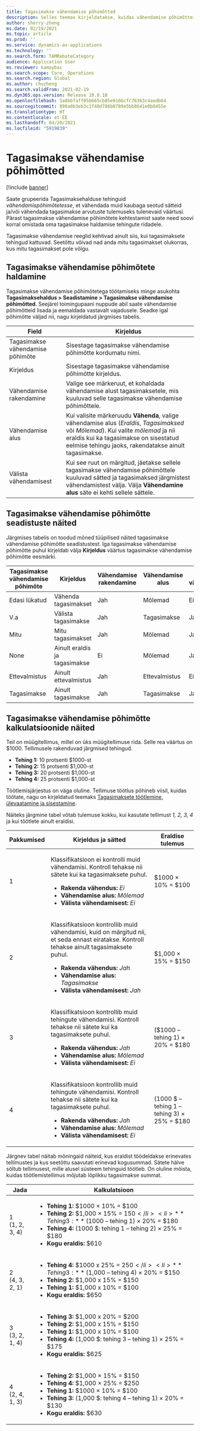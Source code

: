 ```yaml
---
title: Tagasimakse vähendamise põhimõtted
description: Selles teemas kirjeldatakse, kuidas vähendamise põhimõtteid seadistada. Vähendamise põhimõtted kontrollivad käitumist, kui samale kaubale või kandele rakenduvad mitu tagasimakset.
author: sherry-zheng
ms.date: 02/19/2021
ms.topic: article
ms.prod: ''
ms.service: dynamics-ax-applications
ms.technology: ''
ms.search.form: TAMRebateCategory
audience: Application User
ms.reviewer: kamaybac
ms.search.scope: Core, Operations
ms.search.region: Global
ms.author: chuzheng
ms.search.validFrom: 2021-02-19
ms.dyn365.ops.version: Release 10.0.18
ms.openlocfilehash: 5a8bbfaff05b665cb85e9166cfc76363c4aedb64
ms.sourcegitcommit: 890a0b3eb3c1f48d786b0789e5bb8641e0b8455e
ms.translationtype: HT
ms.contentlocale: et-EE
ms.lasthandoff: 04/20/2021
ms.locfileid: "5919839"
---
```

# <a name="rebate-reduction-principles"></a>Tagasimakse vähendamise põhimõtted

[!include [banner](../includes/banner.md)]

Saate grupeerida Tagasimaksehalduse tehinguid *vähendamispõhimõtetesse*, et vähendada muid kaubaga seotud sätteid ja/või vähendada tagasimakse arvutuste tulemuseks tulenevaid väärtusi. Pärast tagasimakse vähendamise põhimõtete kehtestamist saate need soovi korral omistada oma tagasimakse haldamise tehingute ridadele.

Tagasimakse vähendamise reeglid kehtivad ainult siis, kui tagasimaksete tehingud kattuvad. Seetõttu võivad nad anda mitu tagasimakset olukorras, kus mitu tagasimakset pole võlgu.

## <a name="manage-rebate-reduction-principles"></a>Tagasimakse vähendamise põhimõtete haldamine

Tagasimakse vähendamise põhimõtetega töötamiseks minge asukohta **Tagasimaksehaldus \> Seadistamine \> Tagasimakse vähendamise põhimõtted**. Seejärel toimingupaani nuppude abil saate vähendamise põhimõtteid lisada ja eemaldada vastavalt vajadusele. Seadke igal põhimõtte väljad nii, nagu kirjeldatud järgmises tabelis.

| Field | Kirjeldus |
|---|---|
| Tagasimakse vähendamise põhimõte | Sisestage tagasimakse vähendamise põhimõtte kordumatu nimi. |
| Kirjeldus | Sisestage tagasimakse vähendamise põhimõtte kirjeldus. |
| Vähendamise rakendamine | Valige see märkeruut, et kohaldada vähendamise alust tagasimaksetele, mis kuuluvad selle tagasimakse vähendamise põhimõttele. |
| Vähendamise alus | Kui valisite märkeruudu **Vähenda**, valige vähendamise alus (*Eraldis*, *Tagasimaksed* või *Mõlemad*). Kui valite *mõlemad* ja nii eraldis kui ka tagasimakse on sisestatud eelmise tehingu jaoks, rakendatakse ainult tagasimakse. |
| Välista vähendamisest | Kui see ruut on märgitud, jäetakse sellele tagasimakse vähendamise põhimõttele kuuluvad sätted ja tagasimaksed järgmistest vähendamistest välja. Välja **Vähendamine alus** säte ei kehti sellele sättele. |

## <a name="examples-of-rebate-reduction-principle-setups"></a>Tagasimakse vähendamise põhimõtte seadistuste näited

Järgmises tabelis on toodud mõned tüüpilised näited tagasimakse vähendamise põhimõtte seadistustest. Iga tagasimakse vähendamise põhimõtte puhul kirjeldab välja **Kirjeldus** väärtus tagasimakse vähendamise põhimõtte eesmärki.

| Tagasimakse vähendamise põhimõte | Kirjeldus | Vähendamise rakendamine | Vähendamise alus | Välista vähendamisest |
|---|---|---|---|---|
| Edasi lükatud | Vähenda tagasimakset | Jah | Mõlemad | Ei |
| V.a | Välista tagasimakse | Jah | Tagasimakse | Jah |
| Mitu | Mitu tagasimakset | Jah | Mõlemad | Jah |
| None | Ainult eraldis ja tagasimakse | Ei | Mõlemad | Jah |
| Ettevalmistus | Ainult ettevalmistus | Jah | Ettevalmistus | Ei |
| Tagasimakse | Ainult tagasimakse | Jah | Tagasimakse | Jah |

## <a name="examples-of-rebate-reduction-principle-calculations"></a>Tagasimakse vähendamise põhimõtte kalkulatsioonide näited

Teil on müügitellimus, millel on üks müügitellimuse rida. Selle rea väärtus on $1000. Tellimusele rakenduvad järgmised tehingud.

- **Tehing 1:** 10 protsenti $1000-st
- **Tehing 2:** 15 protsenti $1,000-st
- **Tehing 3:** 20 protsenti $1,000-st
- **Tehing 4:** 25 protsenti $1,000-st

Töötlemisjärjestus on väga oluline. Tellimuse töötlus põhineb viisil, kuidas töötate, nagu on kirjeldatud teemaks [Tagasimaksete töötlemine, ülevaatamine ja sisestamine](process-review-post.md).

Näiteks järgmine tabel võtab tulemuse kokku, kui kasutate tellimust *1, 2, 3, 4* ja kui töötlete ainult eraldisi.

| Pakkumised | Kirjeldus ja sätted | Eraldise tulemus |
|---|---|---|
| 1 | <p>Klassifikatsioon ei kontrolli muid vähendamisi. Kontroll tehakse nii sätete kui ka tagasimaksete puhul.</p><ul><li>**Rakenda vähendus:** *Ei*</li><li>**Vähendamise alus:** *Mõlemad*</li><li>**Välista vähendamisest:** *Ei*</li></ul> | $1000 × 10% = $100 |
| 2 | <p>Klassifikatsioon kontrollib muid vähendamisi, kuid on märgitud nii, et seda ennast eiratakse. Kontroll tehakse ainult tagasimaksete puhul.</p><ul><li>**Rakenda vähendus:** *Jah*</li><li>**Vähendamise alus:** *Tagasimakse*</li><li>**Välista vähendamisest:** *Jah*</li></ul> | $1,000 × 15% = $150 |
| 3 | <p>Klassifikatsioon kontrollib muid tehingute vähendamisi. Kontroll tehakse nii sätete kui ka tagasimaksete puhul.</p><ul><li>**Rakenda vähendus:** *Jah*</li><li>**Vähendamise alus:** *Mõlemad*</li><li>**Välista vähendamisest:** *Ei*</li></ul> | ($1000 – tehing 1) × 20% = $180 |
| 4 | <p>Klassifikatsioon kontrollib muid tehingute vähendamisi. Kontroll tehakse nii sätete kui ka tagasimaksete puhul.</p><ul><li>**Rakenda vähendus:** *Jah*</li><li>**Vähendamise alus:** *Mõlemad*</li><li>**Välista vähendamisest:** *Ei*</li></ul> | (1000 $ – tehing 1 – tehing 3) × 25% = $180 |

Järgnev tabel näitab mõningaid näiteid, kus eraldist töödeldakse erinevates tellimustes ja kus seetõttu saavutati erinevad kogusummad. Sätete hälve sõltub tellimusest, mille alusel süsteem tehinguid töötleb. On oluline mõista, kuidas töötlemistellimus mõjutab lõplikku tagasimakse summat.

| Jada | Kalkulatsioon |
|---|---|
| 1<br>(1, 2, 3, 4) | <ul><li>**Tehing 1:** $1000 × 10% = $100</li><li>**Tehing 2:** $1,000 × 15% = $150</li><li>**Tehing 3:** ($1000 – tehing 1) × 20% = $180</li><li>**Tehing 4:** (1000 $: tehing 1 – tehing 2) × 25% = $180</li><li>**Kogu eraldis:** $610</li></ul> |
| 2<br>(4, 3, 2, 1) | <ul><li>**Tehing 4:** $1000 x 25% = $250</li><li>**Tehing 3:** ($1,000 – tehing 4) × 20% = $150</li><li>**Tehing 2:** $1,000 x 15% = $150</li><li>**Tehing 1:** $1,000 x 10% = $100</li><li>**Kogu eraldis:** $650</li></ul> |
| 3<br>(3, 2, 1, 4) | <ul><li>**Tehing 3:** $1,000 x 20% = $200</li><li>**Tehing 2:** $1,000 x 15% = $150</li><li>**Tehing 1:** $1,000 x 10% = $100</li><li>**Tehing 4:** (1,000 $: tehing 3 – tehing 1) × 25% = $175</li><li>**Kogu eraldis:** $625</li></ul> |
| 4<br>(2, 4, 1, 3) | <ul><li>**Tehing 2:** $1,000 × 15% = $150</li><li>**Tehing 4:** $1,000 × 25% = $250</li><li>**Tehing 1:** $1000 × 10% = $100</li><li>**Tehing 3:** (1,000 $: tehing 4 – tehing 1) × 20% = $130</li><li>**Kogu eraldis:** $630</li></ul> |

